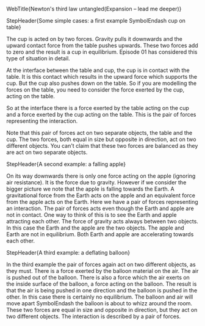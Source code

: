 WebTitle{Newton&apos;s third law untangled(Expansion &ndash; lead me deeper)}

StepHeader{Some simple cases: a first example SymbolEndash cup on table}

The cup is acted on by two forces. Gravity pulls it downwards and the upward contact force from the table pushes upwards. These two forces add to zero and the result is a cup in equilibrium. Episode 01 has considered this type of situation in detail.

At the interface between the table and cup, the cup is in contact with the table. It is this contact which results in the upward force which supports the cup. But the cup also pushes down on the table. So if you are modelling the forces on the table, you need to consider the force exerted by the cup, acting on the table.

So at the interface there is a force exerted by the table acting on the cup and a force exerted by the cup acting on the table. This is the pair of forces representing the interaction.

Note that this pair of forces act on two separate objects, the table and the cup. The two forces, both equal in size but opposite in direction, act on two different objects. You can't claim that these two forces are balanced as they are act on two separate objects.

StepHeader{A second example: a falling apple}

On its way downwards there is only one force acting on the apple (ignoring air resistance). It is the force due to gravity. However if we consider the bigger picture we note that the apple is falling towards the Earth. A gravitational force from the Earth acts on the apple and an equivalent force from the apple acts on the Earth. Here we have a pair of forces representing an interaction. The pair of forces acts even though the Earth and apple are not in contact. One way to think of this is to see the Earth and apple attracting each other. The force of gravity acts always between two objects. In this case the Earth and the apple are the two objects. The apple and Earth are not in equilibrium. Both Earth and apple are accelerating towards each other.

StepHeader{A third example: a deflating balloon}

In the third example the pair of forces again act on two different objects, as they must.
There is a force exerted by the balloon material on the air. The air is pushed out of the balloon. There is also a force which the air exerts on the inside surface of the balloon, a force acting on the balloon.
The result is that the air is being pushed in one direction and the balloon is pushed in the other. In this case there is certainly no equilibrium. The balloon and air will move apart SymbolEndash the balloon is about to whizz around the room. These two forces are equal in size and opposite in direction, but they act on two different objects. The interaction is described by a pair of forces.
